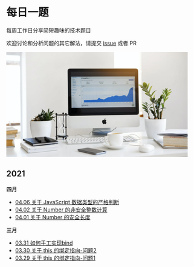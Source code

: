 # 每日一题

每周工作日分享简短趣味的技术题目

欢迎讨论和分析问题的其它解法，请提交 [issue](https://github.com/live-learn/f2e/issues) 或者 PR

<img src="./image/pic.png" width="480" />

## 2021

**四月**
- [04.06 关于 JavaScript 数据类型的严格判断](./docs/2021/04/06.md)
- [04.02 关于 Number 的非安全整数计算](./docs/2021/04/02.md)
- [04.01 关于 Number 的安全长度](./docs/2021/04/01.md)

**三月**
- [03.31 如何手工实现bind](./docs/2021/03/31.md)
- [03.30 关于 this 的绑定指向-问题2](docs/2021/03/30.md)
- [03.29 关于 this 的绑定指向-问题1](docs/2021/03/29.md)



